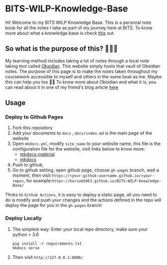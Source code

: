 # BITS-WILP-Knowledge-Base
Hi! Welcome to my BITS WILP Knowledge Base. This is a personal note book for all the notes I take as part of my journey here at BITS. To know more about what a knowledge base is check [this](https://en.wikipedia.org/wiki/Knowledge_base) out.

## So what is the purpose of this? 🤷🏽‍♂️
My learning method includes taking a lot of notes through a local note taking tool called [Obsidian](https://obsidian.md/). This website simply hosts that vault of Obsidian notes. The purpose of this page is to make the notes taken throughout my coursework accessible to myself and others in the same boat as me. Maybe this can help you too 🤘🏽
To know more about Obsidian and what it is, you can read about it in one of my friend's blog article [here](https://justanothergeek.hashnode.dev/obsidian-as-a-second-brain)

## Usage
### Deploy to Github Pages
1. Fork this repository 
2. Add your documents to `docs` , `docs/index.md` is the main page of the website
3. Open `mkdocs.yml`, modify `site_name` to your website name, this file is the configuration file for the website, visit links below to know more:
    * [mkdocs-material](https://squidfunk.github.io/mkdocs-material/)
    * [mkdocs](https://www.mkdocs.org/user-guide/configuration/)
4. Push to github, 
5. Go to github setting, open github page, choose `gh-pages` branch, wait a moment, then visit `https://<your-github-username.github.io/<your-repo>`, for example:`https://hariom5463.github.io/BITS-WILP-Knowledge-Base/`

Thnks to `Github Actions`, it is easy to deploy a static page, all you need to do is modify and push your changes and the actions defined in the repo will deploy the page for you in the `gh-pages` branch

### Deploy Locally
1. The simplest way: Enter your local repo directory, make sure your python > 3.6
    ```
    pip install -r requirements.txt
    mkdocs serve 
    ```
2. Then visit `http://127.0.0.1:8000/`
